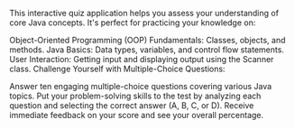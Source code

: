 This interactive quiz application helps you assess your understanding of core Java concepts. It's perfect for practicing your knowledge on:

Object-Oriented Programming (OOP) Fundamentals: Classes, objects, and methods.
Java Basics: Data types, variables, and control flow statements.
User Interaction: Getting input and displaying output using the Scanner class.
Challenge Yourself with Multiple-Choice Questions:

Answer ten engaging multiple-choice questions covering various Java topics.
Put your problem-solving skills to the test by analyzing each question and selecting the correct answer (A, B, C, or D).
Receive immediate feedback on your score and see your overall percentage.
